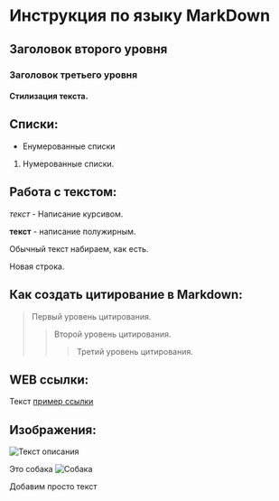 # Инструкция по языку MarkDown

## Заголовок второго уровня

### Заголовок третьего уровня

#### Стилизация текста.


## Списки:

* Енумерованные списки

1. Нумерованные списки.


## Работа с текстом:

*текст* - Написание курсивом.

**текст** - написание полужирным.


Обычный текст набираем, как есть.

Новая строка.

## Как создать цитирование в Markdown:
> Первый уровень цитирования.
>> Второй уровень цитирования.
>>> Третий уровень цитирования.


## WEB ссылки:
Текст [пример ссылки](http.example.com "Всплывающая подсказка")


## Изображения:
![Текст описания](https://www.example.com/image.jpg)

Это собака
![Собака](Цезарь.jpg)


Добавим просто текст 


